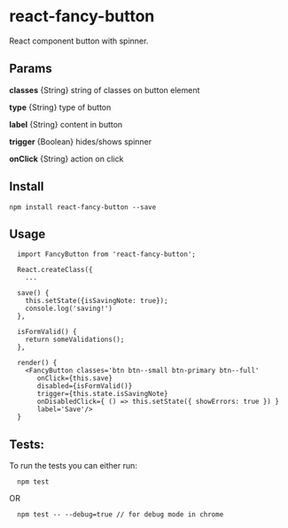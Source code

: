 # react-fancy-button

React component button with spinner.


## Params

**classes** {String}  string of classes on button element

**type** {String} type of button

**label** {String} content in button

**trigger** {Boolean} hides/shows spinner

**onClick** {String} action on click

## Install
```
npm install react-fancy-button --save
```

## Usage
```
  import FancyButton from 'react-fancy-button';
```
```
  React.createClass({
    ...

  save() {
    this.setState({isSavingNote: true});
    console.log('saving!')
  },

  isFormValid() {
    return someValidations();
  },

  render() {
    <FancyButton classes='btn btn--small btn-primary btn--full'
       onClick={this.save}
       disabled={isFormValid()}
       trigger={this.state.isSavingNote}
       onDisabledClick={ () => this.setState({ showErrors: true }) }
       label='Save'/>
  }
```

## Tests:
To run the tests you can either run:
```
  npm test
```

OR

```
  npm test -- --debug=true // for debug mode in chrome
```
